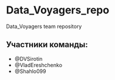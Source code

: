 # Data_Voyagers_repo
Data_Voyagers team repository

## Участники команды:

*   @DVSirotin
*   @VladEreshchenko
*   @Shahlo099
